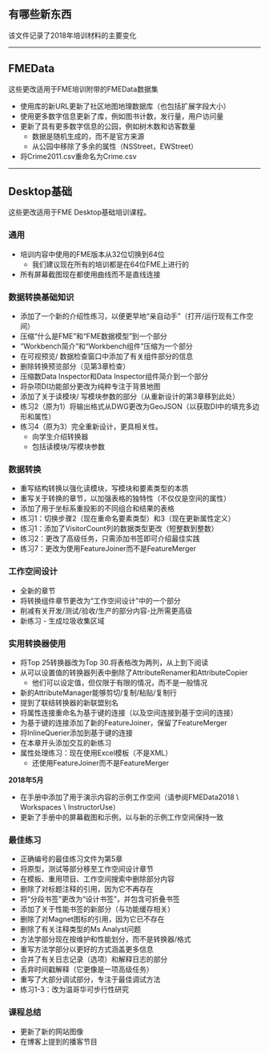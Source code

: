   <div id="readme" class="readme blob instapaper_body">
    <article class="markdown-body entry-content" itemprop="text"><h1><a id="user-content-whats-new" class="anchor" aria-hidden="true" href="https://github.com/safesoftware/FMETraining/blob/Desktop-Basic-2018/WhatsNew.md#whats-new"></a><font style="vertical-align: inherit;"><font style="vertical-align: inherit;">有哪些新东西</font></font></h1>
<p><font style="vertical-align: inherit;"><font style="vertical-align: inherit;">该文件记录了2018年培训材料的主要变化</font></font></p>
<hr>
<h2><a id="user-content-fmedata" class="anchor" aria-hidden="true" href="https://github.com/safesoftware/FMETraining/blob/Desktop-Basic-2018/WhatsNew.md#fmedata"></a><font style="vertical-align: inherit;"><font style="vertical-align: inherit;">FMEData</font></font></h2>
<p><font style="vertical-align: inherit;"><font style="vertical-align: inherit;">这些更改适用于FME培训附带的FMEData数据集</font></font></p>
<ul>
<li><font style="vertical-align: inherit;"><font style="vertical-align: inherit;">使用库的新URL更新了社区地图地理数据库（也包括扩展字段大小）</font></font></li>
<li><font style="vertical-align: inherit;"><font style="vertical-align: inherit;">使用更多数字信息更新了库，例如图书计数，发行量，用户访问量</font></font></li>
<li><font style="vertical-align: inherit;"><font style="vertical-align: inherit;">更新了具有更多数字信息的公园，例如树木数和访客数量
</font></font><ul>
<li><font style="vertical-align: inherit;"><font style="vertical-align: inherit;">数据是随机生成的，而不是官方来源</font></font></li>
<li><font style="vertical-align: inherit;"><font style="vertical-align: inherit;">从公园中移除了多余的属性（NSStreet，EWStreet）</font></font></li>
</ul>
</li>
<li><font style="vertical-align: inherit;"><font style="vertical-align: inherit;">将Crime2011.csv重命名为Crime.csv</font></font></li>
</ul>
<hr>
<h2><a id="user-content-desktop-basic" class="anchor" aria-hidden="true" href="https://github.com/safesoftware/FMETraining/blob/Desktop-Basic-2018/WhatsNew.md#desktop-basic"></a><font style="vertical-align: inherit;"><font style="vertical-align: inherit;">Desktop基础</font></font></h2>
<p><font style="vertical-align: inherit;"><font style="vertical-align: inherit;">这些更改适用于FME Desktop基础培训课程。</font></font></p>
<h3><a id="user-content-general" class="anchor" aria-hidden="true" href="https://github.com/safesoftware/FMETraining/blob/Desktop-Basic-2018/WhatsNew.md#general"></a><font style="vertical-align: inherit;"><font style="vertical-align: inherit;">通用</font></font></h3>
<ul>
<li><font style="vertical-align: inherit;"><font style="vertical-align: inherit;">培训内容中使用的FME版本从32位切换到64位
</font></font><ul>
<li><font style="vertical-align: inherit;"><font style="vertical-align: inherit;">我们建议现在所有的培训都是在64位FME上进行的</font></font></li>
</ul>
</li>
<li><font style="vertical-align: inherit;"><font style="vertical-align: inherit;">所有屏幕截图现在都使用曲线而不是直线连接</font></font></li>
</ul>
<h3><a id="user-content-data-translation-basics" class="anchor" aria-hidden="true" href="https://github.com/safesoftware/FMETraining/blob/Desktop-Basic-2018/WhatsNew.md#data-translation-basics"></a><font style="vertical-align: inherit;"><font style="vertical-align: inherit;">数据转换基础知识</font></font></h3>
<ul>
<li><font style="vertical-align: inherit;"><font style="vertical-align: inherit;">添加了一个新的介绍性练习，以便更早地“亲自动手”（打开/运行现有工作空间）</font></font></li>
<li><font style="vertical-align: inherit;"><font style="vertical-align: inherit;">压缩“什么是FME”和“FME数据模型”到一个部分</font></font></li>
<li><font style="vertical-align: inherit;"><font style="vertical-align: inherit;">“Workbench简介”和“Workbench组件”压缩为一个部分</font></font></li>
<li><font style="vertical-align: inherit;"><font style="vertical-align: inherit;">在可视预览/ 数据检查窗口中添加了有关组件部分的信息</font></font></li>
<li><font style="vertical-align: inherit;"><font style="vertical-align: inherit;">删除转换预览部分（见第3章检查）</font></font></li>
<li><font style="vertical-align: inherit;"><font style="vertical-align: inherit;">压缩数Data Inspector和Data Inspector组件简介到一个部分</font></font></li>
<li><font style="vertical-align: inherit;"><font style="vertical-align: inherit;">将杂项DI功能部分更改为纯粹专注于背景地图</font></font></li>
<li><font style="vertical-align: inherit;"><font style="vertical-align: inherit;">添加了关于读模块/ 写模块参数的部分（从重新设计的第3章移到此处）</font></font></li>
<li><font style="vertical-align: inherit;"><font style="vertical-align: inherit;">练习2（原为1）将输出格式从DWG更改为GeoJSON（以获取DI中的填充多边形和属性）</font></font></li>
<li><font style="vertical-align: inherit;"><font style="vertical-align: inherit;">练习4（原为3）完全重新设计，更具相关性。
</font></font><ul>
<li><font style="vertical-align: inherit;"><font style="vertical-align: inherit;">向学生介绍转换器</font></font></li>
<li><font style="vertical-align: inherit;"><font style="vertical-align: inherit;">包括读模块/写模块参数</font></font></li>
</ul>
</li>
</ul>
<h3><a id="user-content-data-transformation" class="anchor" aria-hidden="true" href="https://github.com/safesoftware/FMETraining/blob/Desktop-Basic-2018/WhatsNew.md#data-transformation"></a><font style="vertical-align: inherit;"><font style="vertical-align: inherit;">数据转换</font></font></h3>
<ul>
<li><font style="vertical-align: inherit;"><font style="vertical-align: inherit;">重写结构转换以强化读模块，写模块和要素类型的本质</font></font></li>
<li><font style="vertical-align: inherit;"><font style="vertical-align: inherit;">重写关于转换的章节，以加强表格的独特性（不仅仅是空间的属性）</font></font></li>
<li><font style="vertical-align: inherit;"><font style="vertical-align: inherit;">添加了用于坐标系重投影的不同组合和结果的表格</font></font></li>
<li><font style="vertical-align: inherit;"><font style="vertical-align: inherit;">练习1：切换步骤2（现在重命名要素类型）和3（现在更新属性定义）</font></font></li>
<li><font style="vertical-align: inherit;"><font style="vertical-align: inherit;">练习1：添加了VisitorCount列的数据类型更改（短整数到整数）</font></font></li>
<li><font style="vertical-align: inherit;"><font style="vertical-align: inherit;">练习2：更改了高级任务，只需添加书签即可介绍最佳实践</font></font></li>
<li><font style="vertical-align: inherit;"><font style="vertical-align: inherit;">练习7：更改为使用FeatureJoiner而不是FeatureMerger</font></font></li>
</ul>
<h3><a id="user-content-workspace-design" class="anchor" aria-hidden="true" href="https://github.com/safesoftware/FMETraining/blob/Desktop-Basic-2018/WhatsNew.md#workspace-design"></a><font style="vertical-align: inherit;"><font style="vertical-align: inherit;">工作空间设计</font></font></h3>
<ul>
<li><font style="vertical-align: inherit;"><font style="vertical-align: inherit;">全新的章节</font></font></li>
<li><font style="vertical-align: inherit;"><font style="vertical-align: inherit;">将转换组件章节更改为“工作空间设计”中的一个部分</font></font></li>
<li><font style="vertical-align: inherit;"><font style="vertical-align: inherit;">削减有关开发/测试/验收/生产的部分内容-比所需更高级</font></font></li>
<li><font style="vertical-align: inherit;"><font style="vertical-align: inherit;">新练习 - 生成垃圾收集区域</font></font></li>
</ul>
<h3><a id="user-content-practical-transformer-use" class="anchor" aria-hidden="true" href="https://github.com/safesoftware/FMETraining/blob/Desktop-Basic-2018/WhatsNew.md#practical-transformer-use"></a><font style="vertical-align: inherit;"><font style="vertical-align: inherit;">实用转换器使用</font></font></h3>
<ul>
<li><font style="vertical-align: inherit;"><font style="vertical-align: inherit;">将Top 25转换器改为Top 30.将表格改为两列，从上到下阅读</font></font></li>
<li><font style="vertical-align: inherit;"><font style="vertical-align: inherit;">从可以设置值的转换器列表中删除了AttributeRenamer和AttributeCopier
</font></font><ul>
<li><font style="vertical-align: inherit;"><font style="vertical-align: inherit;">他们可以设定值，但仅限于有限的情况，而不是一般情况</font></font></li>
</ul>
</li>
<li><font style="vertical-align: inherit;"><font style="vertical-align: inherit;">新的AttributeManager能够剪切/复制/粘贴/复制行</font></font></li>
<li><font style="vertical-align: inherit;"><font style="vertical-align: inherit;">提到了联结转换器的新联盟别名</font></font></li>
<li><font style="vertical-align: inherit;"><font style="vertical-align: inherit;">将属性连接重命名为基于键的连接（以及空间连接到基于空间的连接）</font></font></li>
<li><font style="vertical-align: inherit;"><font style="vertical-align: inherit;">为基于键的连接添加了新的FeatureJoiner，保留了FeatureMerger</font></font></li>
<li><font style="vertical-align: inherit;"><font style="vertical-align: inherit;">将InlineQuerier添加到基于键的连接</font></font></li>
<li><font style="vertical-align: inherit;"><font style="vertical-align: inherit;">在本章开头添加交互的新练习</font></font></li>
<li><font style="vertical-align: inherit;"><font style="vertical-align: inherit;">属性处理练习：现在使用Excel模板（不是XML）
</font></font><ul>
<li><font style="vertical-align: inherit;"><font style="vertical-align: inherit;">还使用FeatureJoiner而不是FeatureMerger</font></font></li>
</ul>
</li>
</ul>
<p><strong><font style="vertical-align: inherit;"><font style="vertical-align: inherit;">2018年5月</font></font></strong></p>
<ul>
<li><font style="vertical-align: inherit;"><font style="vertical-align: inherit;">在手册中添加了用于演示内容的示例工作空间（请参阅FMEData2018 \ Workspaces \ InstructorUse）</font></font></li>
<li><font style="vertical-align: inherit;"><font style="vertical-align: inherit;">更新了手册中的屏幕截图和示例，以与新的示例工作空间保持一致</font></font></li>
</ul>
<h3><a id="user-content-best-practice" class="anchor" aria-hidden="true" href="https://github.com/safesoftware/FMETraining/blob/Desktop-Basic-2018/WhatsNew.md#best-practice"></a><font style="vertical-align: inherit;"><font style="vertical-align: inherit;">最佳练习</font></font></h3>
<ul>
<li><font style="vertical-align: inherit;"><font style="vertical-align: inherit;">正确编号的最佳练习文件为第5章</font></font></li>
<li><font style="vertical-align: inherit;"><font style="vertical-align: inherit;">将原型，测试等部分移至工作空间设计章节</font></font></li>
<li><font style="vertical-align: inherit;"><font style="vertical-align: inherit;">在模板、重用项目、工作空间搜索中删除部分内容</font></font></li>
<li><font style="vertical-align: inherit;"><font style="vertical-align: inherit;">删除了对标题注释的引用，因为它不再存在</font></font></li>
<li><font style="vertical-align: inherit;"><font style="vertical-align: inherit;">将“分段书签”更改为“设计书签”，并包含可折叠书签</font></font></li>
<li><font style="vertical-align: inherit;"><font style="vertical-align: inherit;">添加了关于性能书签的新部分（与功能缓存相关）</font></font></li>
<li><font style="vertical-align: inherit;"><font style="vertical-align: inherit;">删除了对Magnet图标的引用，因为它已不存在</font></font></li>
<li><font style="vertical-align: inherit;"><font style="vertical-align: inherit;">删除了有关注释类型的Ms Analyst问题</font></font></li>
<li><font style="vertical-align: inherit;"><font style="vertical-align: inherit;">方法学部分现在按维护和性能划分，而不是转换器/格式</font></font></li>
<li><font style="vertical-align: inherit;"><font style="vertical-align: inherit;">重写方法学部分以更好的方式涵盖更多信息</font></font></li>
<li><font style="vertical-align: inherit;"><font style="vertical-align: inherit;">合并了有关日志记录（选项）和解释日志的部分</font></font></li>
<li><font style="vertical-align: inherit;"><font style="vertical-align: inherit;">丢弃时间戳解释（它更像是一项高级任务）</font></font></li>
<li><font style="vertical-align: inherit;"><font style="vertical-align: inherit;">重写了大部分调试部分，专注于最佳调试方法</font></font></li>
<li><font style="vertical-align: inherit;"><font style="vertical-align: inherit;">练习1-3：改为温哥华可步行性研究</font></font></li>
</ul>
<h3><a id="user-content-course-wrap-up" class="anchor" aria-hidden="true" href="https://github.com/safesoftware/FMETraining/blob/Desktop-Basic-2018/WhatsNew.md#course-wrap-up"></a><font style="vertical-align: inherit;"><font style="vertical-align: inherit;">课程总结</font></font></h3>
<ul>
<li><font style="vertical-align: inherit;"><font style="vertical-align: inherit;">更新了新的网站图像</font></font></li>
<li><font style="vertical-align: inherit;"><font style="vertical-align: inherit;">在博客上提到的播客节目</font></font></li>
</ul>
</article>
  </div>
